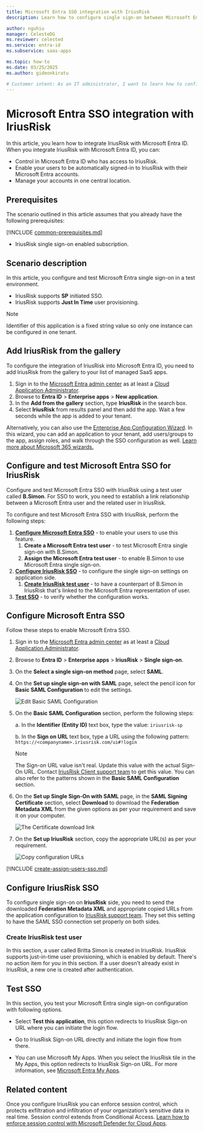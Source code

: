 ```yaml
---
title: Microsoft Entra SSO integration with IriusRisk
description: Learn how to configure single sign-on between Microsoft Entra ID and IriusRisk.

author: nguhiu
manager: CelesteDG
ms.reviewer: celested
ms.service: entra-id
ms.subservice: saas-apps

ms.topic: how-to
ms.date: 03/25/2025
ms.author: gideonkiratu

# Customer intent: As an IT administrator, I want to learn how to configure single sign-on between Microsoft Entra ID and IriusRisk so that I can control who has access to IriusRisk, enable automatic sign-in with Microsoft Entra accounts, and manage my accounts in one central location.
---
```

# Microsoft Entra SSO integration with IriusRisk

In this article,  you learn how to integrate IriusRisk with Microsoft Entra ID. When you integrate IriusRisk with Microsoft Entra ID, you can:

* Control in Microsoft Entra ID who has access to IriusRisk.
* Enable your users to be automatically signed-in to IriusRisk with their Microsoft Entra accounts.
* Manage your accounts in one central location.

## Prerequisites
The scenario outlined in this article assumes that you already have the following prerequisites:

[!INCLUDE [common-prerequisites.md](~/identity/saas-apps/includes/common-prerequisites.md)]
* IriusRisk single sign-on enabled subscription.

## Scenario description

In this article,  you configure and test Microsoft Entra single sign-on in a test environment.

* IriusRisk supports **SP** initiated SSO.
* IriusRisk supports **Just In Time** user provisioning.

> [!NOTE]
> Identifier of this application is a fixed string value so only one instance can be configured in one tenant.

## Add IriusRisk from the gallery

To configure the integration of IriusRisk into Microsoft Entra ID, you need to add IriusRisk from the gallery to your list of managed SaaS apps.

1. Sign in to the [Microsoft Entra admin center](https://entra.microsoft.com) as at least a [Cloud Application Administrator](~/identity/role-based-access-control/permissions-reference.md#cloud-application-administrator).
1. Browse to **Entra ID** > **Enterprise apps** > **New application**.
1. In the **Add from the gallery** section, type **IriusRisk** in the search box.
1. Select **IriusRisk** from results panel and then add the app. Wait a few seconds while the app is added to your tenant.

 Alternatively, you can also use the [Enterprise App Configuration Wizard](https://portal.office.com/AdminPortal/home?Q=Docs#/azureadappintegration). In this wizard, you can add an application to your tenant, add users/groups to the app, assign roles, and walk through the SSO configuration as well. [Learn more about Microsoft 365 wizards.](/microsoft-365/admin/misc/azure-ad-setup-guides)

<a name='configure-and-test-azure-ad-sso-for-iriusrisk'></a>

## Configure and test Microsoft Entra SSO for IriusRisk

Configure and test Microsoft Entra SSO with IriusRisk using a test user called **B.Simon**. For SSO to work, you need to establish a link relationship between a Microsoft Entra user and the related user in IriusRisk.

To configure and test Microsoft Entra SSO with IriusRisk, perform the following steps:

1. **[Configure Microsoft Entra SSO](#configure-azure-ad-sso)** - to enable your users to use this feature.
    1. **Create a Microsoft Entra test user** - to test Microsoft Entra single sign-on with B.Simon.
    1. **Assign the Microsoft Entra test user** - to enable B.Simon to use Microsoft Entra single sign-on.
1. **[Configure IriusRisk SSO](#configure-iriusrisk-sso)** - to configure the single sign-on settings on application side.
    1. **[Create IriusRisk test user](#create-iriusrisk-test-user)** - to have a counterpart of B.Simon in IriusRisk that's linked to the Microsoft Entra representation of user.
1. **[Test SSO](#test-sso)** - to verify whether the configuration works.

<a name='configure-azure-ad-sso'></a>

## Configure Microsoft Entra SSO

Follow these steps to enable Microsoft Entra SSO.

1. Sign in to the [Microsoft Entra admin center](https://entra.microsoft.com) as at least a [Cloud Application Administrator](~/identity/role-based-access-control/permissions-reference.md#cloud-application-administrator).
1. Browse to **Entra ID** > **Enterprise apps** > **IriusRisk** > **Single sign-on**.
1. On the **Select a single sign-on method** page, select **SAML**.
1. On the **Set up single sign-on with SAML** page, select the pencil icon for **Basic SAML Configuration** to edit the settings.

   ![Edit Basic SAML Configuration](common/edit-urls.png)

1. On the **Basic SAML Configuration** section, perform the following steps:

    a. In the **Identifier (Entity ID)** text box, type the value:
    `iriusrisk-sp`

    b. In the **Sign on URL** text box, type a URL using the following pattern:
    `https://<companyname>.iriusrisk.com/ui#!login`

	> [!NOTE]
	> The Sign-on URL value isn't real. Update this value with the actual Sign-On URL. Contact [IriusRisk Client support team](mailto:info@continuumsecurity.net) to get this value. You can also refer to the patterns shown in the **Basic SAML Configuration** section.

1. On the **Set up Single Sign-On with SAML** page, in the **SAML Signing Certificate** section, select **Download** to download the **Federation Metadata XML** from the given options as per your requirement and save it on your computer.

	![The Certificate download link](common/metadataxml.png)

6. On the **Set up IriusRisk** section, copy the appropriate URL(s) as per your requirement.

	![Copy configuration URLs](common/copy-configuration-urls.png)

<a name='create-an-azure-ad-test-user'></a>

[!INCLUDE [create-assign-users-sso.md](~/identity/saas-apps/includes/create-assign-users-sso.md)]

## Configure IriusRisk SSO

To configure single sign-on on **IriusRisk** side, you need to send the downloaded **Federation Metadata XML** and appropriate copied URLs from the application configuration to [IriusRisk support team](mailto:info@continuumsecurity.net). They set this setting to have the SAML SSO connection set properly on both sides.

### Create IriusRisk test user

In this section, a user called Britta Simon is created in IriusRisk. IriusRisk supports just-in-time user provisioning, which is enabled by default. There's no action item for you in this section. If a user doesn't already exist in IriusRisk, a new one is created after authentication.

## Test SSO

In this section, you test your Microsoft Entra single sign-on configuration with following options. 

* Select **Test this application**, this option redirects to IriusRisk Sign-on URL where you can initiate the login flow. 

* Go to IriusRisk Sign-on URL directly and initiate the login flow from there.

* You can use Microsoft My Apps. When you select the IriusRisk tile in the My Apps, this option redirects to IriusRisk Sign-on URL. For more information, see [Microsoft Entra My Apps](/azure/active-directory/manage-apps/end-user-experiences#azure-ad-my-apps).

## Related content

Once you configure IriusRisk you can enforce session control, which protects exfiltration and infiltration of your organization’s sensitive data in real time. Session control extends from Conditional Access. [Learn how to enforce session control with Microsoft Defender for Cloud Apps](/cloud-app-security/proxy-deployment-aad).
